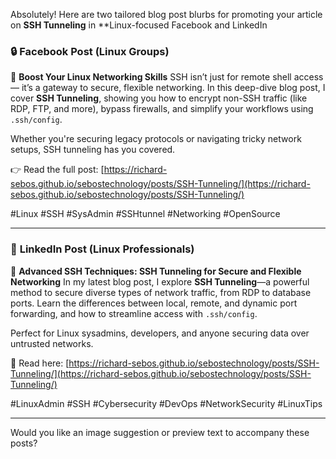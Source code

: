
Absolutely! Here are two tailored blog post blurbs for promoting your article on **SSH Tunneling** in **Linux-focused Facebook and LinkedIn 
### 🔒 **Facebook Post (Linux Groups)**

🚀 **Boost Your Linux Networking Skills**
SSH isn’t just for remote shell access — it’s a gateway to secure, flexible networking. In this deep-dive blog post, I cover **SSH Tunneling**, showing you how to encrypt non-SSH traffic (like RDP, FTP, and more), bypass firewalls, and simplify your workflows using `.ssh/config`.

Whether you're securing legacy protocols or navigating tricky network setups, SSH tunneling has you covered.

👉 Read the full post: [https://richard-sebos.github.io/sebostechnology/posts/SSH-Tunneling/](https://richard-sebos.github.io/sebostechnology/posts/SSH-Tunneling/)

\#Linux #SSH #SysAdmin #SSHtunnel #Networking #OpenSource

---

### 💼 **LinkedIn Post (Linux Professionals)**

🔐 **Advanced SSH Techniques: SSH Tunneling for Secure and Flexible Networking**
In my latest blog post, I explore **SSH Tunneling**—a powerful method to secure diverse types of network traffic, from RDP to database ports. Learn the differences between local, remote, and dynamic port forwarding, and how to streamline access with `.ssh/config`.

Perfect for Linux sysadmins, developers, and anyone securing data over untrusted networks.

📖 Read here: [https://richard-sebos.github.io/sebostechnology/posts/SSH-Tunneling/](https://richard-sebos.github.io/sebostechnology/posts/SSH-Tunneling/)

\#LinuxAdmin #SSH #Cybersecurity #DevOps #NetworkSecurity #LinuxTips

---

Would you like an image suggestion or preview text to accompany these posts?
